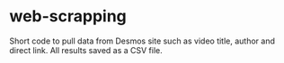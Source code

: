 # web-scrapping

Short code to pull data from Desmos site such as video title, author and direct link. All results saved as a CSV file.
